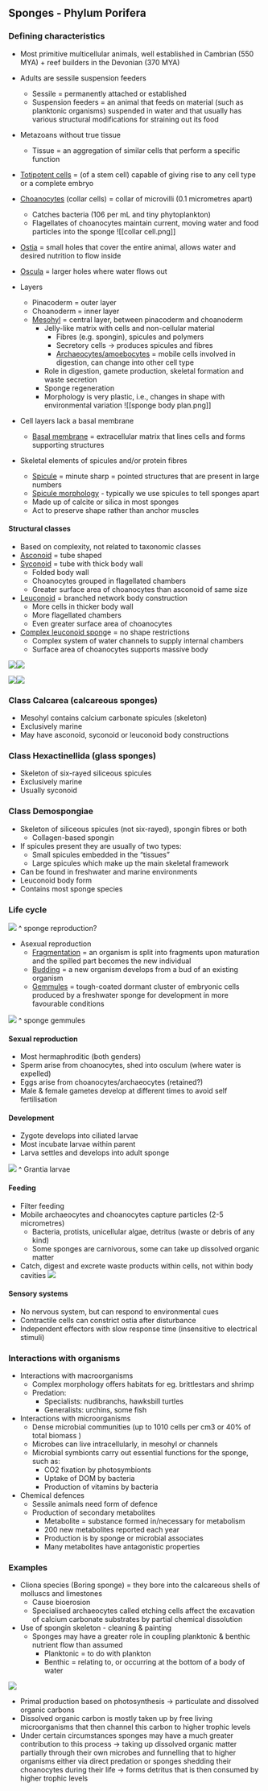 ## Sponges - Phylum Porifera

### Defining characteristics
- Most primitive multicellular animals, well established in Cambrian (550 MYA) + reef builders in the Devonian (370 MYA)
- Adults are sessile suspension feeders
	- Sessile = permanently attached or established
	- Suspension feeders = an animal that feeds on material (such as planktonic organisms) suspended in water and that usually has various structural modifications for straining out its food
- Metazoans without true tissue
	- Tissue = an aggregation of similar cells that perform a specific function
- <u>Totipotent cells</u> = (of a stem cell) capable of giving rise to any cell type or a complete embryo
- <u>Choanocytes</u> (collar cells) = collar of microvilli (0.1 micrometres apart)
	- Catches bacteria (106 per mL and tiny phytoplankton)
	- Flagellates of choanocytes maintain current, moving water and food particles into the sponge
	![[collar cell.png]]

- <u>Ostia</u> = small holes that cover the entire animal, allows water and desired nutrition to flow inside
- <u>Oscula</u> = larger holes where water flows out
- Layers
	- Pinacoderm = outer layer
	- Choanoderm = inner layer
	- <u>Mesohyl</u> = central layer, between pinacoderm and choanoderm
		- Jelly-like matrix with cells and non-cellular material
			- Fibres (e.g. spongin), spicules and polymers
			- Secretory cells → produces spicules and fibres
			- <u>Archaeocytes/amoebocytes</u> = mobile cells involved in digestion, can change into other cell type
		- Role in digestion, gamete production, skeletal formation and waste secretion
		- Sponge regeneration
		- Morphology is very plastic, i.e., changes in shape with environmental variation
![[sponge body plan.png]]

- Cell layers lack a basal membrane
	- <u>Basal membrane</u> = extracellular matrix that lines cells and forms supporting structures
- Skeletal elements of spicules and/or protein fibres
	- <u>Spicule</u> = minute sharp = pointed structures that are present in large numbers
	- <u>Spicule morphology</u> - typically we use spicules to tell sponges apart
	- Made up of calcite or silica in most sponges
	- Act to preserve shape rather than anchor muscles
#### Structural classes
- Based on complexity, not related to taxonomic classes
- <u>Asconoid</u> = tube shaped
- <u>Syconoid</u> = tube with thick body wall
	- Folded body wall
	- Choanocytes grouped in flagellated chambers
	- Greater surface area of choanocytes than asconoid of same size
- <u>Leuconoid</u> = branched network body construction
	- More cells in thicker body wall
	- More flagellated chambers
	- Even greater surface area of choanocytes
- <u>Complex leuconoid spong</u>e = no shape restrictions
	- Complex system of water channels to supply internal chambers
	- Surface area of choanocytes supports massive body

![](https://lh7-rt.googleusercontent.com/docsz/AD_4nXdiqYyxYLWdKQLpA2sNptGoQKxPyDxndG3ixDVz59fCI-k0Cybjixiq-xMElAAxcecfaZ0UrYn0diGfk5KU3XQnKullOoUMs2X_71EiVzep4pX-S_IZy085bhev2Tu8fkWvQTTtkNxQX6mWEqjWkuIzRj0?key=tzlQiTT4YIGIf6O1YmN6Pw)![](https://lh7-rt.googleusercontent.com/docsz/AD_4nXdjxuXuXWZH59uCmnrSmOxRWCM6WS3n8yVioptI1XKETiLFYuUqAkDrkePeh1j95TMENpundlyVjNuhVWcfAd4W7udnkCTviKmJMIlFav1GYKLF9AZywPjQYDNtk6qPhszv6S30p39vNvh1yRgyGxVvJc2W?key=tzlQiTT4YIGIf6O1YmN6Pw)

![](https://lh7-rt.googleusercontent.com/docsz/AD_4nXet_S3BWti_N3sp93WkgUqsBPJMn2I_IWSSf9Yy8LiE3muRBhQ34m8wGPsyCs41lf4ca5Ghrg5ScpsSrYQDiSurRT0e6HbFnDblK1dvQElBsbCTZCiLYsTySCAKKmqUkMGWTaAlwXH1zX1ihu_xUh5IgCBa?key=tzlQiTT4YIGIf6O1YmN6Pw)![](https://lh7-rt.googleusercontent.com/docsz/AD_4nXcL2JR6Go5ENFZMqzy2YXl3WHB998NcTKuiJmUhBAi2JGN8TxpiFJ212KOTUKU8ao84owhXUXsQ-s0F_zDoTVLQTrJOV4_uR2iDyWs3LYhmbnRvM5jTB81OxDBu31ESaEEfdUn6jTTz_NyqoP-GQHf7wzQ?key=tzlQiTT4YIGIf6O1YmN6Pw)

### Class Calcarea (calcareous sponges)
- Mesohyl contains calcium carbonate spicules (skeleton)
- Exclusively marine
- May have asconoid, syconoid or leuconoid body constructions

### Class Hexactinellida (glass sponges)
- Skeleton of six-rayed siliceous spicules
- Exclusively marine
- Usually syconoid

### Class Demospongiae
- Skeleton of siliceous spicules (not six-rayed), spongin fibres or both
	- Collagen-based spongin
- If spicules present they are usually of two types:
	- Small spicules embedded in the “tissues”
	- Large spicules which make up the main skeletal framework
- Can be found in freshwater and marine environments
- Leuconoid body form
- Contains most sponge species

### Life cycle

![](https://lh7-rt.googleusercontent.com/docsz/AD_4nXf8NlTJAqBXW9wpEdDPRw-ZkkgufroGOuyldJWtfdbyjko8QX9cer7sgplKWoi32ZEGF0vSGEpEbJ0PMSZHJhvnKk0MmYugjwP_1DSn6ZXwgWU1OUeJqNVykMeLDNjwCwy1HIU9PmAmHFsNG42S9Nb1d5Y?key=tzlQiTT4YIGIf6O1YmN6Pw) ^ sponge reproduction?

- Asexual reproduction
	- <u>Fragmentation</u> = an organism is split into fragments upon maturation and the spilled part becomes the new individual
	- <u>Budding</u> = a new organism develops from a bud of an existing organism
	- <u>Gemmules</u> = tough-coated dormant cluster of embryonic cells produced by a freshwater sponge for development in more favourable conditions

![](https://lh7-rt.googleusercontent.com/docsz/AD_4nXcUVrHya2sPO9RE73p1kFRATvVxGw7vMHls6Dd5zPH_U2Pff4gF0GWUv7oj-aNL17BvN5N9FvTMQ-gAnO1OryPynnfVaHrZoKrYzM1tdMQv9gV2ONdps31IkomxstufGI-DIBo7QFKSodpJm3j6ATiTH6ft?key=tzlQiTT4YIGIf6O1YmN6Pw) ^ sponge gemmules

#### Sexual reproduction
- Most hermaphroditic (both genders)
- Sperm arise from choanocytes, shed into osculum (where water is expelled)
- Eggs arise from choanocytes/archaeocytes (retained?)
- Male & female gametes develop at different times to avoid self fertilisation

#### Development
- Zygote develops into ciliated larvae
- Most incubate larvae within parent
- Larva settles and develops into adult sponge

![](https://lh7-rt.googleusercontent.com/docsz/AD_4nXc2TIA_FXfml03IH9Nw72esXNtDLWkFxDa4IgIxXb779QPjEVi6GOrxlo27qA9X-V1AOBngv-gtLnNS__7wLb2nfWmtS5yi4Q8cj_zxGpLXS5mAiKPSAxV_WQf-0MtHnI-Jkdk5BEgHtGKDcNuY8qpl8Wo?key=tzlQiTT4YIGIf6O1YmN6Pw) ^ Grantia larvae

#### Feeding
- Filter feeding
- Mobile archaeocytes and choanocytes capture particles (2-5 micrometres)
	- Bacteria, protists, unicellular algae, detritus (waste or debris of any kind)
	- Some sponges are carnivorous, some can take up dissolved organic matter
- Catch, digest and excrete waste products within cells, not within body cavities
![](https://lh7-rt.googleusercontent.com/docsz/AD_4nXc2kffhP7GVuSjitqjaFccxdJplh-rLWhtrM5ZxYFK0sA4TdT3WJCNU9Q_WFypYIGghuCjaJQxGTrwwJo6atScAucvxGDH_C4mHT5CRGIGjRg_I4wso8J-xdL33B8XpR_ATu_ej4sgEnnyLC-KzLrW1gxgJ?key=tzlQiTT4YIGIf6O1YmN6Pw)

#### Sensory systems

- No nervous system, but can respond to environmental cues
- Contractile cells can constrict ostia after disturbance
- Independent effectors with slow response time (insensitive to electrical stimuli)

### Interactions with organisms
- Interactions with macroorganisms
	- Complex morphology offers habitats for eg. brittlestars and shrimp
	- Predation:
		- Specialists: nudibranchs, hawksbill turtles
		- Generalists: urchins, some fish
- Interactions with microorganisms
	- Dense microbial communities (up to 1010 cells per cm3 or 40% of total biomass )
	- Microbes can live intracellularly, in mesohyl or channels
	- Microbial symbionts carry out essential functions for the sponge, such as:
		- CO2 fixation by photosymbionts
		- Uptake of DOM by bacteria
		- Production of vitamins by bacteria
- Chemical defences
	- Sessile animals need form of defence
	- Production of secondary metabolites
		- Metabolite = substance formed in/necessary for metabolism
		- 200 new metabolites reported each year
		- Production is by sponge or microbial associates
		- Many metabolites have antagonistic properties
### Examples
- Cliona species (Boring sponge) = they bore into the calcareous shells of molluscs and limestones
	- Cause bioerosion
	- Specialised archaeocytes called etching cells affect the excavation of calcium carbonate substrates by partial chemical dissolution
- Use of spongin skeleton - cleaning & painting
	- Sponges may have a greater role in coupling planktonic & benthic nutrient flow than assumed
		- Planktonic = to do with plankton
		- Benthic = relating to, or occurring at the bottom of a body of water

![](https://lh7-rt.googleusercontent.com/docsz/AD_4nXfgmGWCm5hROoR95jrwZng0Wy3aPbM9PzlIUh1-lTU-Ctljbh_fQtXpwLEUJNyORy30vTzD2grm_VrwEozd42y9kYc5icciEWdY46Vic90GfY9CR2LBlYcHJDI5gtMYLOVq5MLSVb8mIVaBVKIsUqJZDwKt?key=tzlQiTT4YIGIf6O1YmN6Pw)

- Primal production based on photosynthesis → particulate and dissolved organic carbons
- Dissolved organic carbon is mostly taken up by free living microorganisms that then channel this carbon to higher trophic levels
- Under certain circumstances sponges may have a much greater contribution to this process → taking up dissolved organic matter partially through their own microbes and funnelling that to higher organisms either via direct predation or sponges shedding their choanocytes during their life → forms detritus that is then consumed by higher trophic levels
